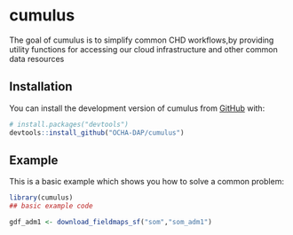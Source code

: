 
# cumulus

<!-- badges: start -->
<!-- badges: end -->

The goal of cumulus is to simplify common CHD workflows,by providing utility functions for accessing our cloud infrastructure and other common data resources

## Installation

You can install the development version of cumulus from [GitHub](https://github.com/) with:

``` r
# install.packages("devtools")
devtools::install_github("OCHA-DAP/cumulus")
```

## Example

This is a basic example which shows you how to solve a common problem:

``` r
library(cumulus)
## basic example code
```

```r
gdf_adm1 <- download_fieldmaps_sf("som","som_adm1")
```

